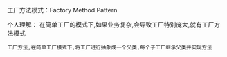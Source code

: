 ﻿
工厂方法模式：Factory Method Pattern



个人理解：
	在简单工厂的模式下,如果业务复杂,会导致工厂特别庞大,就有工厂方法模式

	工厂方法,在简单工厂模式下,将工厂进行抽象成一个父类,每个子工厂继承父类并实现方法